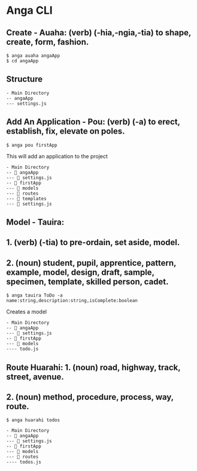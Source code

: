 # Anga CLI

## Create - Auaha: (verb) (-hia,-ngia,-tia) to shape, create, form, fashion.

```
$ anga auaha angaApp
$ cd angaApp
```

## Structure

```
- Main Directory
-- angaApp
--- settings.js
```

## Add An Application - Pou: (verb) (-a) to erect, establish, fix, elevate on poles.

```
$ anga pou firstApp
```

This will add an application to the project

```
- Main Directory
-- 📂 angaApp
--- 📃 settings.js
-- 📂 firstApp
--- 📂 models
--- 📂 routes
--- 📂 templates
--- 📃 settings.js
```

## Model - Tauira:

## 1. (verb) (-tia) to pre-ordain, set aside, model.

## 2. (noun) student, pupil, apprentice, pattern, example, model, design, draft, sample, specimen, template, skilled person, cadet.

```
$ anga tauira ToDo -a name:string,description:string,isComplete:boolean
```

Creates a model

```
- Main Directory
-- 📂 angaApp
--- 📃 settings.js
-- 📂 firstApp
--- 📂 models
---- todo.js
```

## Route Huarahi: 1. (noun) road, highway, track, street, avenue.

## 2. (noun) method, procedure, process, way, route.

```
$ anga huarahi todos
```

```
- Main Directory
-- 📂 angaApp
--- 📃 settings.js
-- 📂 firstApp
--- 📂 models
--- 📂 routes
---- todos.js
```
